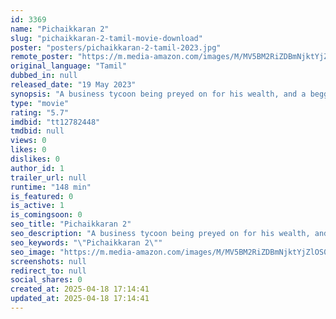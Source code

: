 ```yaml
---
id: 3369
name: "Pichaikkaran 2"
slug: "pichaikkaran-2-tamil-movie-download"
poster: "posters/pichaikkaran-2-tamil-2023.jpg"
remote_poster: "https://m.media-amazon.com/images/M/MV5BM2RiZDBmNjktYjZlOS00NjEzLTg1YjUtN2FjOWE1MWI5ZjUwXkEyXkFqcGc@._V1_SX300.jpg"
original_language: "Tamil"
dubbed_in: null
released_date: "19 May 2023"
synopsis: "A business tycoon being preyed on for his wealth, and a beggar on a constant hunt for his long-lost sister. How does money determine the fate of these two lives?"
type: "movie"
rating: "5.7"
imdbid: "tt12782448"
tmdbid: null
views: 0
likes: 0
dislikes: 0
author_id: 1
trailer_url: null
runtime: "148 min"
is_featured: 0
is_active: 1
is_comingsoon: 0
seo_title: "Pichaikkaran 2"
seo_description: "A business tycoon being preyed on for his wealth, and a beggar on a constant hunt for his long-lost sister. How does money determine the fate of these two lives?"
seo_keywords: "\"Pichaikkaran 2\""
seo_image: "https://m.media-amazon.com/images/M/MV5BM2RiZDBmNjktYjZlOS00NjEzLTg1YjUtN2FjOWE1MWI5ZjUwXkEyXkFqcGc@._V1_SX300.jpg"
screenshots: null
redirect_to: null
social_shares: 0
created_at: 2025-04-18 17:14:41
updated_at: 2025-04-18 17:14:41
---
```


